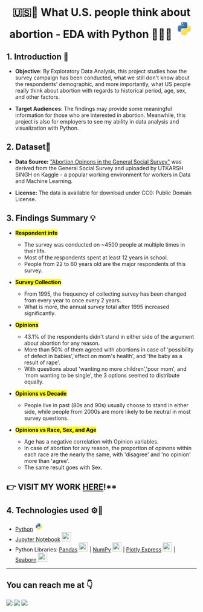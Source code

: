 # <h1 align="center">:us::girl: What U.S. people think about abortion - EDA with Python :girl::us: <img src="https://github.com/PrinceCorwin/Useful-tech-icons/blob/main/images/python.png" width="50" height="50"></h1>

## **1. Introduction** :pushpin:

- **Objective**: By Exploratory Data Analysis, this project studies how the survey campaign has been conducted, what we still don't know about the respondents' demographic, and more importantly, what US people really think about abortion with regards to historical period, age, sex, and other factors.

- **Target Audiences**: The findings may provide some meaningful information for those who are interested in abortion. Meanwhile, this project is also for employers to see my ability in data analysis and visualization with Python.

## **2. Dataset**:microscope:

- **Data Source:** ["Abortion Opinons in the General Social Survey"](https://www.kaggle.com/datasets/utkarshx27/abortion-opinions-in-the-general-social-survey) was derived from the General Social Survey and uploaded by UTKARSH SINGH on Kaggle - a popular working environment for workers in Data and Machine Learning.

- **License:** The data is available for download under CC0: Public Domain License.

## **3. Findings Summary** :bulb:

 * <mark><b>Respondent info</b></mark> 
    * The survey was conducted on ~4500 people at multiple times in their life.<br>
    * Most of the respondents spent at least 12 years in school.<br>
    * People from 22 to 60 years old are the major respondents of this survey.
   
   
 * <mark><b>Survey Collection</b></mark> 
    * From 1995, the frequency of collecting survey has been changed from every year to once every 2 years.
    * What is more, the annual survey total after 1995 increased significantly.<br>
    
    
 * <mark><b>Opinions</b></mark>
    * 43.1% of the respondents didn't stand in either side of the argument about abortion for any reason.
    * More than 50% of them agreed with abortions in case of 'possibility of defect in babies','effect on mom's health', and 'the baby as a result of rape'.
    * With questions about 'wanting no more children','poor mom', and 'mom wanting to be single', the 3 options seemed to distribute equally.<br>
    
 
 * <mark><b>Opinions vs Decade</b></mark>
    * People live in past (80s and 90s) usually choose to stand in either side, while people from 2000s are more likely to be neutral in most survey questions.<br>
    
 
 * <mark><b>Opinions vs Race, Sex, and Age</b></mark>
    * Age has a negative correlation with Opinion variables.
    * In case of abortion for any reason, the proportion of opinons within each race are the nearly the same, with 'disagree' and 'no opinion' more than 'agree'.
    * The same result goes with Sex.

## 👉 VISIT MY WORK [HERE](https://github.com/phucthichlai/Abortion/blob/main/What%20US%20people%20think%20about%20abortion%20-%20EDA.ipynb)!**

## 4. Technologies used ⚙️:satellite:
- [Python](https://coursera.org/share/9633cd154ac74544f87f83434258a90b) <img src="https://github.com/PrinceCorwin/Useful-tech-icons/blob/main/images/python.png" width="24" height="24">
- [Jupyter Notebook](https://jupyter.org/) <img src="https://user-images.githubusercontent.com/104643138/226098051-177ede6d-3fe5-49a8-8f57-446caf49f94c.png" width="24" height="24">
- Python Libraries: [Pandas](https://pandas.pydata.org/) <img src="https://user-images.githubusercontent.com/104643138/225993416-31cf4034-962c-4842-8821-5a5ccfc8e729.png" width="24" height="24"/> | [NumPy](https://numpy.org/) <img src="https://user-images.githubusercontent.com/104643138/225993758-e1b3af8b-47a0-405d-90ff-b2edeeac3d37.png" width="24" height="24"/> | [Plotly Express](https://plotly.com/python/plotly-express/) <img src="https://github.com/phucthichlai/Abortion/assets/104643138/2ccdf373-347c-4c72-9131-b7e62cd71dc8" width="24" height="24"/>
| [Seaborn](https://seaborn.pydata.org/) <img src="https://user-images.githubusercontent.com/104643138/225994199-d9f150a0-27b6-44bc-a581-2e21d7d0e9af.svg" width="24" height="24"/>

***

## You can reach me at 👇
<img href="https://www.facebook.com/dobaophuc98/" src="https://img.shields.io/badge/Facebook-@dobaophuc98-1877F2?style=for-the-badge&logo=Facebook"/>
<img href="https://www.linkedin.com/in/andy-data-analyst/" src="https://img.shields.io/badge/LinkedIn-@Andy_data_analyst-0A66C2?style=for-the-badge&logo=LinkedIn"/>
<img src="https://img.shields.io/badge/Gmail-dobaophuc1998@gmail.com-EA4335?style=for-the-badge&logo=Gmail"/>
